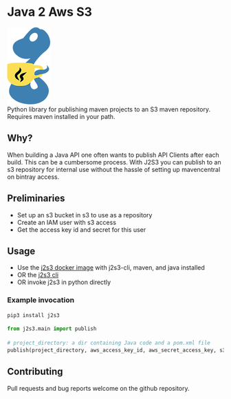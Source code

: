 # Java 2 Aws S3

![logo.png](logo.png)
<br/>
Python library for publishing maven projects to an S3 maven repository. Requires maven installed in your path. 

## Why?
When building a Java API one often wants to publish API Clients after each build. This can be a cumbersome process. With J2S3 you can publish to an s3 repository for internal use without the hassle of setting up mavencentral on bintray access.

## Preliminaries
- Set up an s3 bucket in s3 to use as a repository
- Create an IAM user with s3 access
- Get the access key id and secret for this user

## Usage
- Use the [j2s3 docker image](https://hub.docker.com/r/jackmahoney/j2s3/) with j2s3-cli, maven, and java installed
- OR the [j2s3 cli](https://pypi.org/project/j2s3-cli/)
- OR invoke j2s3 in python directly


### Example invocation

```bash
pip3 install j2s3
```

```python
from j2s3.main import publish

# project_directory: a dir containing Java code and a pom.xml file
publish(project_directory, aws_access_key_id, aws_secret_access_key, s3_bucket_name)
```

## Contributing
Pull requests and bug reports welcome on the github repository.
